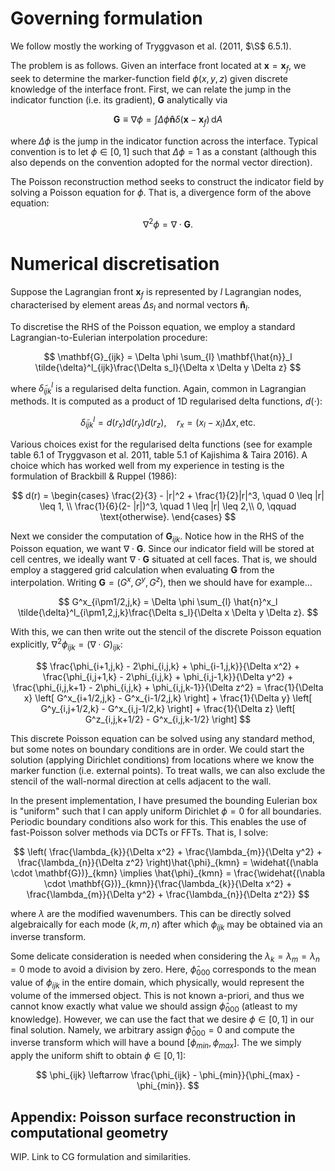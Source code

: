 # Governing formulation

We follow mostly the working of Tryggvason et al. (2011, $\S$ 6.5.1).

The problem is as follows. Given an interface front located at $\mathbf{x} = \mathbf{x}_f$, we seek to determine the marker-function field $\phi(x,y,z)$ given discrete knowledge of the interface front. First, we can relate the jump in the indicator function (i.e. its gradient), $\mathbf{G}$ analytically via

$$
\mathbf{G} \equiv \nabla \phi = \int\Delta\phi \mathbf{\hat{n}}\delta(\mathbf{x} - \mathbf{x}_f)\,\mathrm{d}A
$$

where $\Delta \phi$ is the jump in the indicator function across the interface. Typical convention is to let $\phi \in [0,1]$ such that $\Delta \phi = 1$ as a constant (although this also depends on the convention adopted for the normal vector direction).

The Poisson reconstruction method seeks to construct the indicator field by solving a Poisson equation for $\phi$. That is, a divergence form of the above equation:

$$
\nabla^2 \phi = \nabla \cdot \mathbf{G}.
$$

# Numerical discretisation

Suppose the Lagrangian front $\mathbf{x}_f$ is represented by $l$ Lagrangian nodes, characterised by element areas $\Delta s_l$ and normal vectors $\mathbf{\hat{n}}_l$. 

To discretise the RHS of the Poisson equation, we employ a standard Lagrangian-to-Eulerian interpolation procedure:

$$
\mathbf{G}_{ijk} = \Delta \phi \sum_{l} \mathbf{\hat{n}}_l \tilde{\delta}^l_{ijk}\frac{\Delta s_l}{\Delta x \Delta y \Delta z}
$$

where $\tilde{\delta}^l_{ijk}$ is a regularised delta function. Again, common in Lagrangian methods. It is computed as a product of 1D regularised delta functions, $d(\cdot)$:

$$
\tilde{\delta}^l_{ijk} = d(r_x)d(r_y)d(r_z), \quad r_x = (x_l - x_i) \Delta x, \, \text{etc}.
$$

Various choices exist for the regularised delta functions (see for example table 6.1 of Tryggvason et al. 2011, table 5.1 of Kajishima & Taira 2016). A choice which has worked well from my experience in testing is the formulation of Brackbill & Ruppel (1986):

$$
d(r) = \begin{cases}
\frac{2}{3} - |r|^2 + \frac{1}{2}|r|^3, \quad 0 \leq |r| \leq 1, \\
\frac{1}{6}(2- |r|)^3, \quad 1 \leq |r| \leq 2,\\
0, \qquad \text{otherwise}.
\end{cases}
$$

Next we consider the computation of $\mathbf{G}_{ijk}$. Notice how in the RHS of the Poisson equation, we want $\nabla \cdot \mathbf{G}$. Since our indicator field will be stored at cell centres, we ideally want $\nabla \cdot \mathbf{G}$ situated at cell faces. That is, we should employ a staggered grid calculation when evaluating $\mathbf{G}$ from the interpolation. Writing $\mathbf{G} = (G^x,G^y,G^z)$, then we should have for example...

$$
G^x_{i\pm1/2,j,k} = \Delta \phi \sum_{l} \hat{n}^x_l \tilde{\delta}^l_{i\pm1,2,j,k}\frac{\Delta s_l}{\Delta x \Delta y \Delta z}.
$$

With this, we can then write out the stencil of the discrete Poisson equation explicitly, $\nabla^2 \phi_{ijk} = (\nabla \cdot G)_{ijk}$:

$$
\frac{\phi_{i+1,j,k} - 2\phi_{i,j,k} + \phi_{i-1,j,k}}{\Delta x^2} + \frac{\phi_{i,j+1,k} - 2\phi_{i,j,k} + \phi_{i,j-1,k}}{\Delta y^2} + \frac{\phi_{i,j,k+1} - 2\phi_{i,j,k} + \phi_{i,j,k-1}}{\Delta z^2} = \frac{1}{\Delta x} \left[ G^x_{i+1/2,j,k} - G^x_{i-1/2,j,k} \right] + \frac{1}{\Delta y} \left[ G^y_{i,j+1/2,k} - G^x_{i,j-1/2,k} \right] + \frac{1}{\Delta z} \left[ G^z_{i,j,k+1/2} - G^x_{i,j,k-1/2} \right]
$$

This discrete Poisson equation can be solved using any standard method, but some notes on boundary conditions are in order. We could start the solution (applying Dirichlet conditions) from locations where we know the marker function (i.e. external points). To treat walls, we can also exclude the stencil of the wall-normal direction at cells adjacent to the wall.

In the present implementation, I have presumed the bounding Eulerian box is "uniform" such that I can apply uniform Dirichlet $\phi = 0$ for all boundaries. Periodic boundary conditions also work for this. This enables the use of fast-Poisson solver methods via DCTs or FFTs. That is, I solve:

$$
\left( \frac{\lambda_{k}}{\Delta x^2} + \frac{\lambda_{m}}{\Delta y^2} + \frac{\lambda_{n}}{\Delta z^2} \right)\hat{\phi}_{kmn} = \widehat{(\nabla \cdot \mathbf{G})}_{kmn} \implies \hat{\phi}_{kmn} = \frac{\widehat{(\nabla \cdot \mathbf{G})}_{kmn}}{\frac{\lambda_{k}}{\Delta x^2} + \frac{\lambda_{m}}{\Delta y^2} + \frac{\lambda_{n}}{\Delta z^2}}
$$

where $\lambda$ are the modified wavenumbers. This can be directly solved algebraically for each mode $(k,m,n)$ after which $\phi_{ijk}$ may be obtained via an inverse transform.

Some delicate consideration is needed when considering the $\lambda_k = \lambda_m = \lambda_n = 0$ mode to avoid a division by zero. Here, $\hat{\phi}_{000}$ corresponds to the mean value of $\phi_{ijk}$ in the entire domain, which physically, would represent the volume of the immersed object. This is not known a-priori, and thus we cannot know exactly what value we should assign $\hat{\phi}_{000}$ (atleast to my knowledge). However, we can use the fact that we desire $\phi \in [0,1]$ in our final solution. Namely, we arbitrary assign $\hat{\phi}_{000} = 0$ and compute the inverse transform which will have a bound $[\phi_{min},\phi_{max}]$. The we simply apply the uniform shift to obtain  $\phi \in [0,1]$:

$$
\phi_{ijk} \leftarrow \frac{\phi_{ijk} - \phi_{min}}{\phi_{max} - \phi_{min}}.
$$

## Appendix: Poisson surface reconstruction in computational geometry

WIP. Link to CG formulation and similarities.